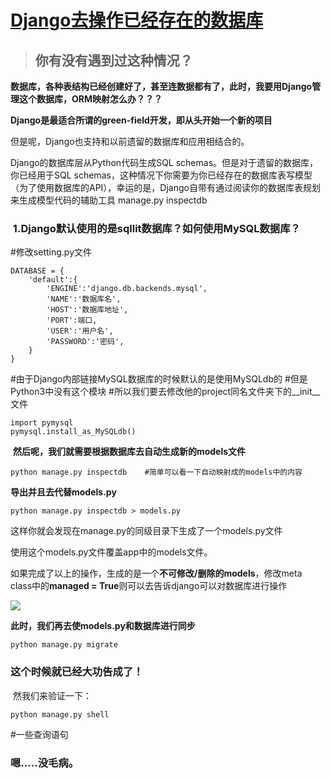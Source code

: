 # [Django去操作已经存在的数据库](https://www.cnblogs.com/smiling-crying/p/9237452.html)

> ## 你有没有遇到过这种情况？

**数据库，各种表结构已经创建好了，甚至连数据都有了，此时，我要用Django管理这个数据库，ORM映射怎么办？？？**

**Django是最适合所谓的green-field开发，即从头开始一个新的项目**

但是呢，Django也支持和以前遗留的数据库和应用相结合的。

Django的数据库层从Python代码生成SQL schemas。但是对于遗留的数据库，你已经用于SQL schemas，这种情况下你需要为你已经存在的数据库表写模型（为了使用数据库的API），幸运的是，Django自带有通过阅读你的数据库表规划来生成模型代码的辅助工具 manage.py inspectdb

###  1.Django默认使用的是sqllit数据库？如何使用MySQL数据库？

#修改setting.py文件
```
DATABASE = {
    'default':{
        'ENGINE':'django.db.backends.mysql',
        'NAME':'数据库名',
        'HOST':'数据库地址',
        'PORT':端口,
        'USER':'用户名',
        'PASSWORD':'密码',
    }
}
```

#由于Django内部链接MySQL数据库的时候默认的是使用MySQLdb的
#但是Python3中没有这个模块
#所以我们要去修改他的project同名文件夹下的__init__文件
```
import pymysql
pymysql.install_as_MySQLdb()
```

 **然后呢，我们就需要根据数据库去自动生成新的models文件**

 `python manage.py inspectdb    #简单可以看一下自动映射成的models中的内容`

**导出并且去代替models.py**

 `python manage.py inspectdb > models.py`

这样你就会发现在manage.py的同级目录下生成了一个models.py文件

使用这个models.py文件覆盖app中的models文件。

如果完成了以上的操作，生成的是一个**不可修改/删除的models**，修改meta class中的**managed = True**则可以去告诉django可以对数据库进行操作

![](https://images2018.cnblogs.com/blog/1294578/201807/1294578-20180703082631513-1019513692.png)

**此时，我们再去使models.py和数据库进行同步**

 `python manage.py migrate`

### 这个时候就已经大功告成了！

 然我们来验证一下：

 `python manage.py shell`

#一些查询语句

### 嗯.....没毛病。